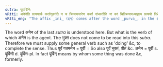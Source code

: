 ```yaml
---
sutra: पूर्वादिनिः
vRtti: अनेनेति प्रत्ययार्थः कर्तानुवर्त्तते न च क्रियामन्तरेण कर्त्ता संभवतीति यां कां चित्क्रियामध्याहृत्य प्रत्ययो विधेयः । पूर्वादनेनेत्यस्मिन्नर्थे इनिः प्रत्ययो भवति ॥
vRtti_eng: "The affix _ini_ (इन्) comes after the word _purva_, in the sense of 'by whom something was done formerly'."
---
```

The word अनेन of the last _sutra_ is understood here. But what is the verb of which अनेन is the agent. The भुक्त does not come to be read into this _sutra_. Therefore we must supply some general verb such as 'doing' &c, to complete the sense. Thus पूर्वं गतमनेन = पूर्वी ॥ So also पूर्वं भुक्तं, पीतं &c. अनेन = पूर्वी s. पूर्विणौ d. पूर्विणः pl. In fact पूर्विन् means by whom some thing was done &c, formerly.
